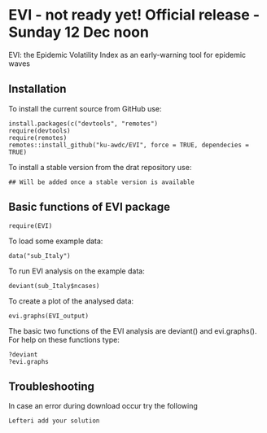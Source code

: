 # EVI - not ready yet! Official release - Sunday 12 Dec noon
EVI: the Epidemic Volatility Index as an early-warning tool for epidemic waves

## Installation

To install the current source from GitHub use:

    install.packages(c("devtools", "remotes")
    require(devtools)
    require(remotes)
    remotes::install_github("ku-awdc/EVI", force = TRUE, dependecies = TRUE)
    

To install a stable version from the drat repository use:

    ## Will be added once a stable version is available

## Basic functions of EVI package

    require(EVI)

To load some example data:

    data("sub_Italy")
    
To run EVI analysis on the example data:

    deviant(sub_Italy$ncases)

To create a plot of the analysed data: 

    evi.graphs(EVI_output)
    
The basic two functions of the EVI analysis are deviant() and evi.graphs(). For help on these functions type:  
    
    ?deviant
    ?evi.graphs
    
## Troubleshooting

In case an error during download occur try the following

    Lefteri add your solution



